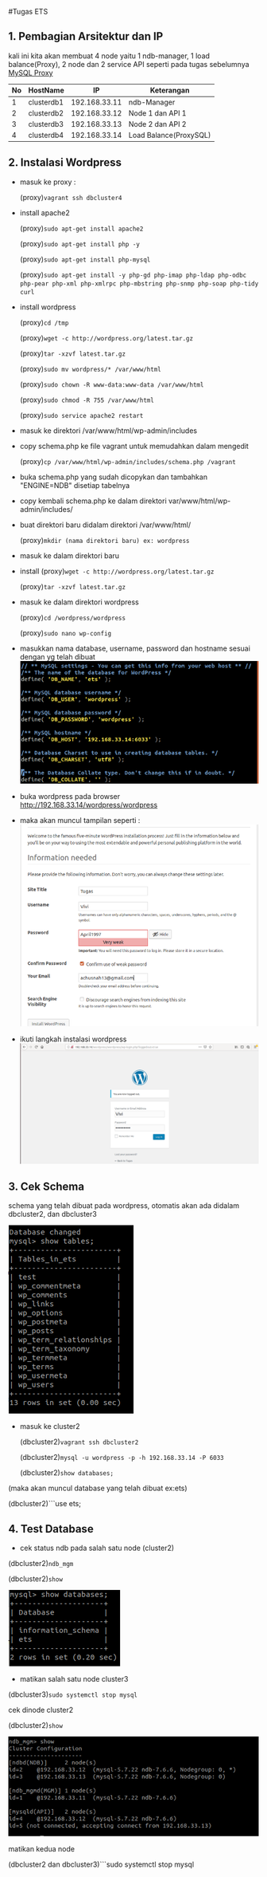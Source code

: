 #Tugas ETS

## 1. Pembagian Arsitektur dan IP

kali ini kita akan membuat 4 node yaitu 1 ndb-manager, 1 load balance(Proxy), 2 node dan 2 service API seperti pada tugas sebelumnya <a href="https://github.com/afrianmc/mysql-cluster">MySQL Proxy</a>

No | HostName |    IP    | Keterangan  |
---|----------|----------|-------------|
1  |clusterdb1|192.168.33.11|ndb-Manager|
2 |clusterdb2|192.168.33.12|Node 1 dan API 1|
3 |clusterdb3|192.168.33.13|Node 2 dan API 2|
4 |clusterdb4|192.168.33.14|Load Balance(ProxySQL)|


## 2. Instalasi Wordpress

- masuk ke proxy :

  (proxy)```vagrant ssh dbcluster4```

- install apache2

  (proxy)```sudo apt-get install apache2```
  
  (proxy)```sudo apt-get install php -y```
  
  (proxy)```sudo apt-get install php-mysql```
  
  (proxy)```sudo apt-get install -y php-gd php-imap php-ldap php-odbc php-pear php-xml php-xmlrpc php-mbstring php-snmp php-soap php-tidy curl```

- install wordpress

  (proxy)```cd /tmp```
  
  (proxy)```wget -c http://wordpress.org/latest.tar.gz```
  
  (proxy)```tar -xzvf latest.tar.gz```
  
  (proxy)```sudo mv wordpress/* /var/www/html```
  
  (proxy)```sudo chown -R www-data:www-data /var/www/html```
  
  (proxy)```sudo chmod -R 755 /var/www/html```
  
  (proxy)```sudo service apache2 restart```
  

- masuk ke direktori /var/www/html/wp-admin/includes

- copy schema.php ke file vagrant untuk memudahkan dalam mengedit
  
  (proxy)```cp /var/www/html/wp-admin/includes/schema.php /vagrant```

- buka schema.php yang sudah dicopykan dan tambahkan "ENGINE=NDB" disetiap tabelnya

- copy kembali schema.php ke dalam direktori var/www/html/wp-admin/includes/

- buat direktori baru didalam direktori  /var/www/html/

  (proxy)```mkdir (nama direktori baru) ex: wordpress```

- masuk ke dalam direktori baru

- install 
  (proxy)```wget -c http://wordpress.org/latest.tar.gz```
  
  (proxy)```tar -xzvf latest.tar.gz```

- masuk ke dalam direktori wordpress

  (proxy)```cd /wordpress/wordpress```

  (proxy)```sudo nano wp-config```

- masukkan nama database, username, password dan hostname sesuai dengan yg telah dibuat
![Ss](https://github.com/afrianmc/BDT2019/blob/master/Screenshot/wp-config%20.png)

- buka wordpress pada browser
http://192.168.33.14/wordpress/wordpress

- maka akan muncul tampilan seperti :
![Ss](https://github.com/afrianmc/BDT2019/blob/master/Screenshot/installwordpress.png)

- ikuti langkah instalasi wordpress
![Ss](https://github.com/afrianmc/BDT2019/blob/master/Screenshot/login.png)


## 3. Cek Schema

schema yang telah dibuat pada wordpress, otomatis akan ada didalam dbcluster2, dan dbcluster3

![Ss](https://github.com/afrianmc/BDT2019/blob/master/Screenshot/ets%20tables.png)

- masuk ke cluster2

  (dbcluster2)```vagrant ssh dbcluster2```
  
  (dbcluster2)```mysql -u wordpress -p -h 192.168.33.14 -P 6033```
  
  (dbcluster2)```show databases;```
  
(maka akan muncul database yang telah dibuat ex:ets)

  (dbcluster2)```use ets;

## 4. Test Database

- cek status ndb pada salah satu node (cluster2)

(dbcluster2)```ndb_mgm```

(dbcluster2)```show```

![Ss](https://github.com/afrianmc/BDT2019/blob/master/Screenshot/show%20databases.png)

- matikan salah satu node cluster3

(dbcluster3)```sudo systemctl stop mysql```

cek dinode cluster2

(dbcluster2)```show```

![Ss](https://github.com/afrianmc/BDT2019/blob/master/Screenshot/cek%20salah%20satu%20node%20mati.png)

matikan kedua node

(dbcluster2 dan dbcluster3)```sudo systemctl stop mysql
